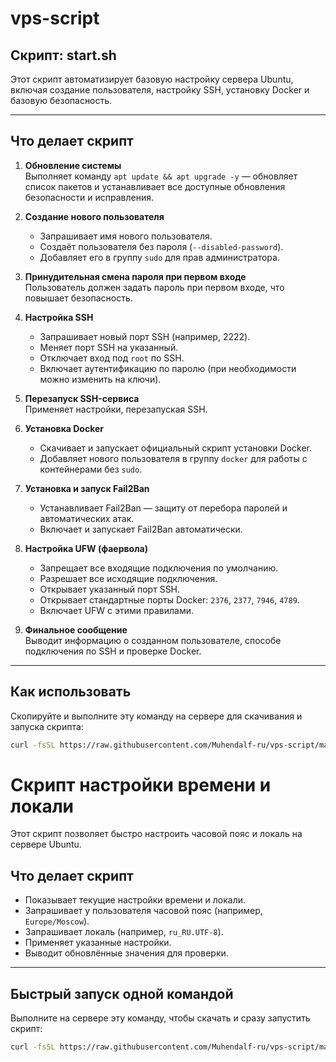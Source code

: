 # vps-script

## Скрипт: **start.sh**

Этот скрипт автоматизирует базовую настройку сервера Ubuntu, включая создание пользователя, настройку SSH, установку Docker и базовую безопасность.

---

## Что делает скрипт

1. **Обновление системы**  
   Выполняет команду `apt update && apt upgrade -y` — обновляет список пакетов и устанавливает все доступные обновления безопасности и исправления.

2. **Создание нового пользователя**  
   - Запрашивает имя нового пользователя.  
   - Создаёт пользователя без пароля (`--disabled-password`).  
   - Добавляет его в группу `sudo` для прав администратора.

3. **Принудительная смена пароля при первом входе**  
   Пользователь должен задать пароль при первом входе, что повышает безопасность.

4. **Настройка SSH**  
   - Запрашивает новый порт SSH (например, 2222).  
   - Меняет порт SSH на указанный.  
   - Отключает вход под `root` по SSH.  
   - Включает аутентификацию по паролю (при необходимости можно изменить на ключи).

5. **Перезапуск SSH-сервиса**  
   Применяет настройки, перезапуская SSH.

6. **Установка Docker**  
   - Скачивает и запускает официальный скрипт установки Docker.  
   - Добавляет нового пользователя в группу `docker` для работы с контейнерами без `sudo`.

7. **Установка и запуск Fail2Ban**  
   - Устанавливает Fail2Ban — защиту от перебора паролей и автоматических атак.  
   - Включает и запускает Fail2Ban автоматически.

8. **Настройка UFW (фаервола)**  
   - Запрещает все входящие подключения по умолчанию.  
   - Разрешает все исходящие подключения.  
   - Открывает указанный порт SSH.  
   - Открывает стандартные порты Docker: `2376`, `2377`, `7946`, `4789`.  
   - Включает UFW с этими правилами.

9. **Финальное сообщение**  
   Выводит информацию о созданном пользователе, способе подключения по SSH и проверке Docker.

---

## Как использовать

Скопируйте и выполните эту команду на сервере для скачивания и запуска скрипта:

```bash
curl -fsSL https://raw.githubusercontent.com/Muhendalf-ru/vps-script/main/start.sh -o start.sh && chmod +x start.sh && sudo ./start.sh
```

##

# Скрипт настройки времени и локали

Этот скрипт позволяет быстро настроить часовой пояс и локаль на сервере Ubuntu.

## Что делает скрипт

- Показывает текущие настройки времени и локали.
- Запрашивает у пользователя часовой пояс (например, `Europe/Moscow`).
- Запрашивает локаль (например, `ru_RU.UTF-8`).
- Применяет указанные настройки.
- Выводит обновлённые значения для проверки.

---

## Быстрый запуск одной командой

Выполните на сервере эту команду, чтобы скачать и сразу запустить скрипт:

```bash
curl -fsSL https://raw.githubusercontent.com/Muhendalf-ru/vps-script/main/set_time_locale.sh -o set_time_locale.sh && chmod +x set_time_locale.sh && sudo ./set_time_locale.sh
```